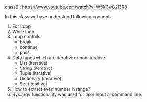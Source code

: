 class9 : https://www.youtube.com/watch?v=W5KCwG2l3R8

In this class we have understood following concepts.
1. For Loop
2. While loop
3. Loop controls
    * break
    * continue
    * pass
4. Data types which are iterative or non iterative
    * List (iterative)
    * String (iterative)
    * Tuple (iterative)
    * Dictionary (iterative)
    * Set (iterative)
5. How to extract even number in range?
6. Sys.argv functionality was used for user input at command line.
